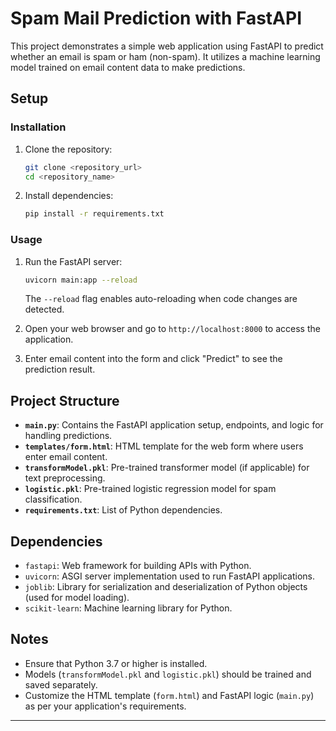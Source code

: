
# Spam Mail Prediction with FastAPI

This project demonstrates a simple web application using FastAPI to predict whether an email is spam or ham (non-spam). It utilizes a machine learning model trained on email content data to make predictions.

## Setup

### Installation

1. Clone the repository:
   ```bash
   git clone <repository_url>
   cd <repository_name>
   ```

2. Install dependencies:
   ```bash
   pip install -r requirements.txt
   ```

### Usage

1. Run the FastAPI server:
   ```bash
   uvicorn main:app --reload
   ```
   The `--reload` flag enables auto-reloading when code changes are detected.

2. Open your web browser and go to `http://localhost:8000` to access the application.

3. Enter email content into the form and click "Predict" to see the prediction result.

## Project Structure

- **`main.py`**: Contains the FastAPI application setup, endpoints, and logic for handling predictions.
- **`templates/form.html`**: HTML template for the web form where users enter email content.
- **`transformModel.pkl`**: Pre-trained transformer model (if applicable) for text preprocessing.
- **`logistic.pkl`**: Pre-trained logistic regression model for spam classification.
- **`requirements.txt`**: List of Python dependencies.

## Dependencies

- `fastapi`: Web framework for building APIs with Python.
- `uvicorn`: ASGI server implementation used to run FastAPI applications.
- `joblib`: Library for serialization and deserialization of Python objects (used for model loading).
- `scikit-learn`: Machine learning library for Python.

## Notes

- Ensure that Python 3.7 or higher is installed.
- Models (`transformModel.pkl` and `logistic.pkl`) should be trained and saved separately.
- Customize the HTML template (`form.html`) and FastAPI logic (`main.py`) as per your application's requirements.

---
